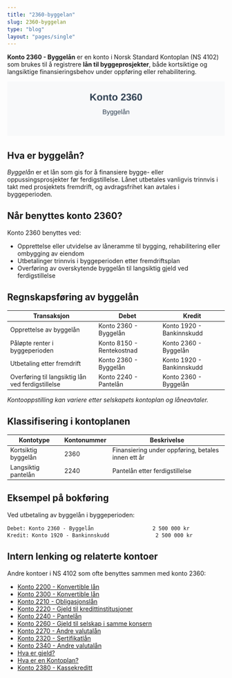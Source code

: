 ```yaml
---
title: "2360-byggelan"
slug: 2360-byggelan
type: "blog"
layout: "pages/single"
---
```


**Konto 2360 - Byggelån** er en konto i Norsk Standard Kontoplan (NS 4102) som brukes til å registrere **lån til byggeprosjekter**, både kortsiktige og langsiktige finansieringsbehov under oppføring eller rehabilitering.

![Illustrasjon av konto 2360 byggelån](2360-byggelan-image.svg)

## Hva er byggelån?

*Byggelån* er et lån som gis for å finansiere bygge- eller oppussingsprosjekter før ferdigstillelse. Lånet utbetales vanligvis trinnvis i takt med prosjektets fremdrift, og avdragsfrihet kan avtales i byggeperioden.

## Når benyttes konto 2360?

Konto 2360 benyttes ved:

* Opprettelse eller utvidelse av låneramme til bygging, rehabilitering eller ombygging av eiendom
* Utbetalinger trinnvis i byggeperioden etter fremdriftsplan
* Overføring av overskytende byggelån til langsiktig gjeld ved ferdigstillelse

## Regnskapsføring av byggelån

| Transaksjon                                         | Debet                         | Kredit                         |
|-----------------------------------------------------|-------------------------------|--------------------------------|
| Opprettelse av byggelån                              | Konto 2360 - Byggelån         | Konto 1920 - Bankinnskudd      |
| Påløpte renter i byggeperioden                      | Konto 8150 - Rentekostnad     | Konto 2360 - Byggelån          |
| Utbetaling etter fremdrift                           | Konto 2360 - Byggelån         | Konto 1920 - Bankinnskudd      |
| Overføring til langsiktig lån ved ferdigstillelse    | Konto 2240 - Pantelån         | Konto 2360 - Byggelån          |

_*Kontooppstilling kan variere etter selskapets kontoplan og låneavtaler.*_

## Klassifisering i kontoplanen

| Kontotype                | Kontonummer | Beskrivelse                                         |
|--------------------------|-------------|-----------------------------------------------------|
| Kortsiktig byggelån      | 2360        | Finansiering under oppføring, betales innen ett år   |
| Langsiktig pantelån      | 2240        | Pantelån etter ferdigstillelse                      |

## Eksempel på bokføring

Ved utbetaling av byggelån i byggeperioden:

```plaintext
Debet: Konto 2360 - Byggelån                   2 500 000 kr
Kredit: Konto 1920 - Bankinnskudd               2 500 000 kr
```

## Intern lenking og relaterte kontoer

Andre kontoer i NS 4102 som ofte benyttes sammen med konto 2360:

* [Konto 2200 - Konvertible lån](/blogs/kontoplan/2200-konvertible-lan "Konto 2200 - Konvertible lån i Norsk Standard Kontoplan")
* [Konto 2300 - Konvertible lån](/blogs/kontoplan/2300-konvertible-lan "Konto 2300 - Konvertible lån i Norsk Standard Kontoplan")
* [Konto 2210 - Obligasjonslån](/blogs/kontoplan/2210-obligasjonslan "Konto 2210 - Obligasjonslån i Norsk Standard Kontoplan")
* [Konto 2220 - Gjeld til kredittinstitusjoner](/blogs/kontoplan/2220-gjeld-til-kredittinstitusjoner "Konto 2220 - Gjeld til kredittinstitusjoner i Norsk Standard Kontoplan")
* [Konto 2240 - Pantelån](/blogs/kontoplan/2240-pantelan "Konto 2240 - Pantelån i Norsk Standard Kontoplan")
* [Konto 2260 - Gjeld til selskap i samme konsern](/blogs/kontoplan/2260-gjeld-til-selskap-i-samme-konsern "Konto 2260 - Gjeld til selskap i samme konsern i Norsk Standard Kontoplan")
* [Konto 2270 - Andre valutalån](/blogs/kontoplan/2270-andre-valutalan "Konto 2270 - Andre valutalån i Norsk Standard Kontoplan")
* [Konto 2320 - Sertifikatlån](/blogs/kontoplan/2320-sertifikatlan "Konto 2320 - Sertifikatlån i Norsk Standard Kontoplan")
* [Konto 2340 - Andre valutalån](/blogs/kontoplan/2340-andre-valutalan "Konto 2340 - Andre valutalån i Norsk Standard Kontoplan")
* [Hva er gjeld?](/blogs/regnskap/hva-er-gjeld "Hva er Gjeld i Regnskap? Komplett Guide til Forpliktelser og Gjeldstyper")
* [Hva er en Kontoplan?](/blogs/regnskap/hva-er-kontoplan "Hva er en Kontoplan? Komplett Guide til Kontoplaner i Norsk Regnskap")
* [Konto 2380 - Kassekreditt](/blogs/kontoplan/2380-kassekreditt "Konto 2380 - Kassekreditt i Norsk Standard Kontoplan")
